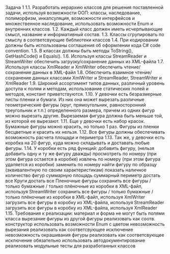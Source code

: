 Задача 1
1.1. Разработать иерархию классов для решения поставленной задачи, используя возможности
ООП: классы, наследование, полиморфизм, инкапсуляция, возможности интерфейсов и
множественное наследование, использовать возможности Enum и внутренних классов.
1.2. Каждый класс должен иметь исчерпывающие смысл, название и информативный состав.
1.3. Классы сгрупировать по смыслу в соответсвующие библиотеки классов
1.4. При кодировании должны быть использованы соглашения об оформлении кода C# code
convention.
1.5. В классах должны быть методы ToString(), GetHashCode() и Equals().
1.6. Используя классы StreamReader и StreamWriter обеспечить загрузку/сохранение данных из
XML-файла
1.7. Используя классы XmlReader и XmlWriter обеспечить чтение/сохранение данных в XML-файл
1.8. Обеспечить взаимное чтение/сохранение данных классами XmlWriter и StreamReader,
StreamWriter и XmlReader
1.9. Широкий ассортимент типов данных, различный уровень доступа к полям и методам,
использование статических полей и методов, констант приветствуются.
1.10. У девочки есть безразмерные листы пленки и бумаги. Из них она может вырезать различные
геометрические фигуры (круг, прямоугольник, равносторонний треугольник и т.п.) определенного
размера, причем из одних фигур можно вырезать другие. Вырезаемая фигура должна быть меньше
той, из которой ее вырезают.
1.11. Еще у девочки есть набор красок. Бумажные фигуры можно красить, но только 1 раз. Фигуры
из пленки бесцветные и красить их нельзя.
1.12. Все фигуры должны обеспечивать возможность расчета площади и периметра
1.13. Так же, у девочки есть коробка на 20 фигур, куда можно складывать и доставать любые
фигуры.
1.14. У коробки есть ряд функций:
  добавить фигуру, (нельзя добавить одну и ту же фигуру дважды)
  просмотреть по номеру (при этом фигура остается в коробке)
  извлечь по номеру (при этом фигура удаляется из коробки)
  заменить по номеру
  найти фигуру по образцу (эквивалентную по своим характеристикам)
  показать наличное количество фигур
  суммарную площадь
  суммарный периметр
  достать все Круги
  достать все Пленочные фигуры
  сохранить все фигуры / только бумажные / только плёночные из коробки в XML-файл,
используя StreamWriter
  сохранить все фигуры / только бумажные / только плёночные из коробки в XML-файл,
используя XmlWriter
  загрузить все фигуры в коробку из XML-файла, используя StreamReader
  загрузить все фигуры в коробку из XML-файла, используя XmlReader
1.15. Требования к реализации:
  материал и форма не могут быть полями класса
  вырезание фигуры из другой фигуры реализовать как соотв. конструктор
  использовать возможности Enum с цветом
  невозможность вырезания реализовать как соответсвующее исключение
  невозможность окрашивания фигуры реализовать как соответсвующее исключение
  обязательно использовать автодокументирование
  реализовать модульные тесты для разработанных классов

